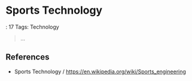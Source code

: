 # Sports Technology

: 17
Tags: Technology

> …
> 

## References

- Sports Technology / https://en.wikipedia.org/wiki/Sports_engineering